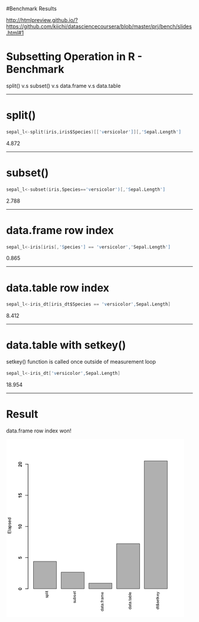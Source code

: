 #Benchmark Results

http://htmlpreview.github.io/?https://github.com/kiichi/datasciencecoursera/blob/master/prj/bench/slides.html#1






# Subsetting Operation in R - Benchmark 

split() v.s subset() v.s data.frame v.s data.table

---
# split()

```s
sepal_l<-split(iris,iris$Species)[['versicolor']][,'Sepal.Length']  
```

4.872 

---
# subset()
```s
sepal_l<-subset(iris,Species=='versicolor')[,'Sepal.Length']
```

2.788 

---
# data.frame row index
```s
sepal_l<-iris[iris[,'Species'] == 'versicolor','Sepal.Length']
```

0.865 

---
# data.table row index
```s
sepal_l<-iris_dt[iris_dt$Species == 'versicolor',Sepal.Length]    
```

8.412 

---
# data.table with setkey()
setkey() function is called once outside of measurement loop
```s
sepal_l<-iris_dt['versicolor',Sepal.Length]    
```

18.954 

---
# Result

data.frame row index won!

![](https://raw.githubusercontent.com/kiichi/datasciencecoursera/master/prj/bench/bench.png)
